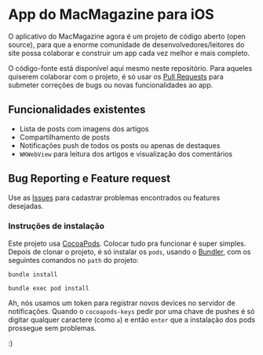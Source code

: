 # App do MacMagazine para iOS
O aplicativo do MacMagazine agora é um projeto de código aberto (open source), para que a enorme comunidade de desenvolvedores/leitores do site possa colaborar e construir um app cada vez melhor e mais completo.

O código-fonte está disponível aqui mesmo neste repositório.
Para aqueles quiserem colaborar com o projeto, é só usar os [Pull Requests](https://github.com/madeatsampa/MacMagazine-iOS/pulls) para submeter correções de bugs ou novas funcionalidades ao app.

## Funcionalidades existentes
- Lista de posts com imagens dos artigos
- Compartilhamento de posts
- Notificações push de todos os posts ou apenas de destaques
- `WKWebView` para leitura dos artigos e visualização dos comentários

## Bug Reporting e Feature request
Use as [Issues](https://github.com/madeatsampa/MacMagazine-iOS/issues) para cadastrar problemas encontrados ou features desejadas.

### Instruções de instalação
Este projeto usa [CocoaPods](https://cocoapods.org). Colocar tudo pra funcionar é super simples.
Depois de clonar o projeto, é só instalar os `pods`, usando o [Bundler](http://bundler.io), com os seguintes comandos no `path` do projeto:

`bundle install`

`bundle exec pod install`

Ah, nós usamos um token para registrar novos devices no servidor de notificações. Quando o `cocoapods-keys` pedir por uma chave de pushes é só digitar qualquer caractere (como `a`) e então `enter` que a instalação dos pods prossegue sem problemas.

:)

